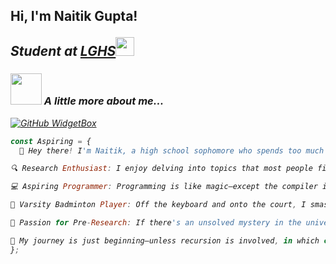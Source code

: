 <h2> Hi, I'm Naitik Gupta! 

<p><em>Student at <a href="https://www.lghs.net/">LGHS</a><img src="https://media.giphy.com/media/fYSnHlufseco8Fh93Z/giphy.gif" width="30">

### <img src="https://media.giphy.com/media/VgCDAzcKvsR6OM0uWg/giphy.gif" width="50"> A little more about me...  
[![GitHub WidgetBox](https://github-widgetbox.vercel.app/api/profile?username=XCALEN&data=followers,repositories,stars,commits)](https://github.com/Jurredr/github-widgetbox)

```javascript
const Aspiring = {
  👋 Hey there! I'm Naitik, a high school sophomore who spends too much time debugging code and not enough time debugging life. 🧑‍💻

🔍 Research Enthusiast: I enjoy delving into topics that most people find too complex to Research. Whether it's AI, physics, or why my code only breaks when I show it to someone, I love the thrill of discovery.

💻 Aspiring Programmer: Programming is like magic—except the compiler is always out to prove you're not a real person. I build projects, solve problems, and occasionally question my life choices when an issue turns out to be a missing semicolon.

🏸 Varsity Badminton Player: Off the keyboard and onto the court, I smash birdies and sometimes to the net. Badminton teaches me discipline, strategy, and how to recover from a bad drop shot—much like debugging.

🔬 Passion for Pre-Research: If there's an unsolved mystery in the universe, I'm probably overanalyzing it. From quantum mechanics to AI ethics, I love exploring the unknown and pretending I have all the answers.

🚀 My journey is just beginning—unless recursion is involved, in which case, I might be stuck here forever. Let's connect and figure out this adventure together! 🌌,
};
```
